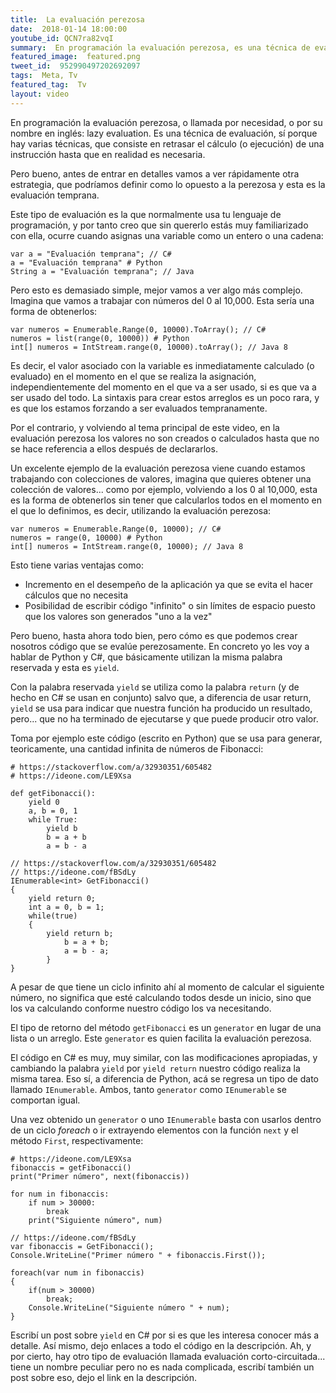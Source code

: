 ```yaml
---
title:  La evaluación perezosa
date:  2018-01-14 18:00:00
youtube_id: QCN7ra82vqI
summary:  En programación la evaluación perezosa, es una técnica de evaluación que consiste en retrasar el cálculo (o ejecución) de una instrucción hasta que en realidad es necesaria.
featured_image:  featured.png
tweet_id:  952990497202692097
tags:  Meta, Tv
featured_tag:  Tv
layout: video
---
```


En programación la evaluación perezosa, o llamada por necesidad, o por su nombre en inglés: lazy evaluation. Es una técnica de evaluación, sí porque hay varias técnicas, que consiste en retrasar el cálculo (o ejecución) de una instrucción hasta que en realidad es necesaria.

Pero bueno, antes de entrar en detalles vamos a ver rápidamente otra estrategia, que podríamos definir como lo opuesto a la perezosa y esta es la evaluación temprana.

Este tipo de evaluación es la que normalmente usa tu lenguaje de programación, y por tanto creo que sin quererlo estás muy familiarizado con ella, ocurre cuando asignas una variable como un entero o una cadena:

```
var a = "Evaluación temprana"; // C#
a = "Evaluación temprana" # Python
String a = "Evaluación temprana"; // Java
```

Pero esto es demasiado simple, mejor vamos a ver algo más complejo. Imagina que vamos a trabajar con números del 0 al 10,000. Esta sería una forma de obtenerlos:

```
var numeros = Enumerable.Range(0, 10000).ToArray(); // C#
numeros = list(range(0, 10000)) # Python
int[] numeros = IntStream.range(0, 10000).toArray(); // Java 8
```

Es decir, el valor asociado con la variable es inmediatamente calculado (o evaluado) en el momento en el que se realiza la asignación, independientemente del momento en el que va a ser usado, si es que va a ser usado del todo. La sintaxis para crear estos arreglos es un poco rara, y es que los estamos forzando a ser evaluados tempranamente.

Por el contrario, y volviendo al tema principal de este video, en la evaluación perezosa los valores no son creados o calculados hasta que no se hace referencia a ellos después de declararlos. 

Un excelente ejemplo de la evaluación perezosa viene cuando estamos trabajando con colecciones de valores, imagina que quieres obtener una colección de valores... como por ejemplo, volviendo a los 0 al 10,000, esta es la forma de obtenerlos sin tener que calcularlos todos en el momento en el que lo definimos, es decir, utilizando la evaluación perezosa:  

```
var numeros = Enumerable.Range(0, 10000); // C#
numeros = range(0, 10000) # Python
int[] numeros = IntStream.range(0, 10000); // Java 8
```

Esto tiene varias ventajas como:

 - Incremento en el desempeño de la aplicación ya que se evita el hacer cálculos que no necesita
 - Posibilidad de escribir código "infinito" o sin límites de espacio puesto que los valores son generados "uno a la vez"  

Pero bueno, hasta ahora todo bien, pero cómo es que podemos crear nosotros código que se evalúe perezosamente. En concreto yo les voy a hablar de Python y C#, que básicamente utilizan la misma palabra reservada y esta es `yield`.

Con la palabra reservada `yield` se utiliza como la palabra `return` (y de hecho en C# se usan en conjunto) salvo que, a diferencia de usar return, `yield` se usa para indicar que nuestra función ha producido un resultado, pero... que no ha terminado de ejecutarse y que puede producir otro valor.

Toma por ejemplo este código (escrito en Python) que se usa para generar, teoricamente, una cantidad infinita de números de Fibonacci:

```
# https://stackoverflow.com/a/32930351/605482
# https://ideone.com/LE9Xsa

def getFibonacci():
    yield 0
    a, b = 0, 1
    while True:
        yield b
        b = a + b
        a = b - a
```

```
// https://stackoverflow.com/a/32930351/605482
// https://ideone.com/fBSdLy
IEnumerable<int> GetFibonacci()
{
    yield return 0;
    int a = 0, b = 1;
    while(true)
    {
        yield return b;
		    b = a + b;
		    a = b - a;
	    }
}
```

A pesar de que tiene un ciclo infinito ahí al momento de calcular el siguiente número, no significa que esté calculando todos desde un inicio, sino que los va calculando conforme nuestro código los va necesitando.

El tipo de retorno del método `getFibonacci` es un `generator` en lugar de una lista o un arreglo. Este `generator` es quien facilita la evaluación perezosa.

El código en C# es muy, muy similar, con las modificaciones apropiadas, y cambiando la palabra `yield` por `yield return` nuestro código realiza la misma tarea. Eso sí, a diferencia de Python, acá se regresa un tipo de dato llamado `IEnumerable`. Ambos, tanto `generator` como `IEnumerable` se comportan igual.

Una vez obtenido un `generator` o uno `IEnumerable` basta con usarlos dentro de un ciclo *foreach* o ir extrayendo elementos con la función `next` y el método `First`, respectivamente:

```
# https://ideone.com/LE9Xsa
fibonaccis = getFibonacci()
print("Primer número", next(fibonaccis))

for num in fibonaccis:
    if num > 30000:
        break
    print("Siguiente número", num)
```

```
// https://ideone.com/fBSdLy
var fibonaccis = GetFibonacci();
Console.WriteLine("Primer número " + fibonaccis.First());

foreach(var num in fibonaccis)
{
    if(num > 30000)
        break;
    Console.WriteLine("Siguiente número " + num);
}
```

Escribí un post sobre `yield` en C# por si es que les interesa conocer más a detalle. Así mismo, dejo enlaces a todo el código en la descripción. Ah, y por cierto, hay otro tipo de evaluación  llamada evaluación corto-circuitada... tiene un nombre peculiar pero no es nada complicada, escribí también un post sobre eso, dejo el link en la descripción.
